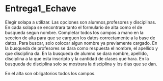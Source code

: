 # Entrega1_Echave

Elegir solapa a utilizar. Las opciones son alumnos,profesores y disciplinas.
En cada solapa se encontrara tanto el formulario de alta como el de busqueda segun nombre. 
Completar todos los campos a mano en la seccion de alta para que se carguen los datos correctamente a la base de datos.
Para buscar, solo colocar algun nombre ya  previamente cargado.
En la busqueda de profesores se dara como respuesta el nombre, el apellido y que disciplina da.
En la busqueda de alumno se dara nombre, apellido, disciplina a la que esta inscripto y la cantidad de clases que hara.
En la busqueda de disciplina solo se mostrara la disciplina y los dias que se dan. 

En el alta son obligatorios todos los campos.
